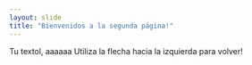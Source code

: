 ```yaml
---
layout: slide
title: "Bienvenidos a la segunda página!"
---
```

Tu textol, aaaaaa
Utiliza la flecha hacia la izquierda para volver!
